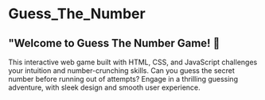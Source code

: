 # Guess_The_Number
<h2>"Welcome to Guess The Number Game! 🎲</h2>
This interactive web game built with HTML, CSS, and JavaScript challenges your intuition and number-crunching skills. Can you guess the secret number before running out of attempts? Engage in a thrilling guessing adventure, with sleek design and smooth user experience. 
